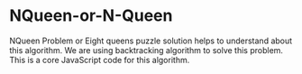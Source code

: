 # NQueen-or-N-Queen
NQueen Problem or Eight queens puzzle solution helps to understand about this algorithm. We are using backtracking algorithm to solve this problem. This is a core JavaScript code for this algorithm.
